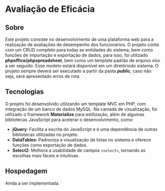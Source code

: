 # Avaliação de Eficácia

## Sobre

Este projeto consiste no desenvolvimento de uma plataforma web para a realização de avaliações de desempenho dos funcionários. O projeto conta com um CRUD completo para todas as entidades do sistema, bem como funções de importação e exportação de dados, para isso, foi utilizado **phpoffice/phpspreadsheet**, bem como um template padrão de arquivo xlsx a ser seguido. Esse modelo estará disponível em um diretóriodo sistema.
O projeto sempre deverá ser executado a partir da pasta ***public***, caso não seja, será apresentado erros de rota.

## Tecnologias

O projeto foi desenvolvido utilizando um template MVC em PHP, com integração de um banco de dados MySQL. Na camada de visualização, foi utilizado o framework **Materialize** para estilização, além de algumas bibliotecas JavaScript para acelerar o desenvolvimento, como:

- **jQuery**: Facilita a escrita do JavaScript e é uma dependência de outras bibliotecas utilizadas no projeto.
- **DataTables**: Padroniza a visualização de listas no sistema e oferece funções como exportação de dados.
- **Select2**: Melhora a usabilidade de campos `<select>`, tornando as escolhas mais fáceis e intuitivas.

## Hospedagem

Ainda a ser implementada.
